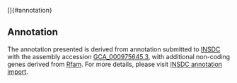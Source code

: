 []{#annotation}

Annotation
----------

The annotation presented is derived from annotation submitted to
[INSDC](http://www.insdc.org) with the assembly accession
[GCA\_000975645.3](http://www.ebi.ac.uk/ena/data/view/GCA_000975645.3),
with additional non-coding genes derived from
[Rfam](http://rfam.xfam.org/). For more details, please visit [INSDC
annotation
import](http://ensemblgenomes.org/info/data/insdc_annotation).
